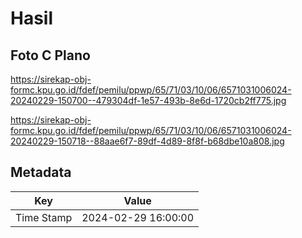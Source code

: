 # Hasil

## Foto C Plano

https://sirekap-obj-formc.kpu.go.id/fdef/pemilu/ppwp/65/71/03/10/06/6571031006024-20240229-150700--479304df-1e57-493b-8e6d-1720cb2ff775.jpg

https://sirekap-obj-formc.kpu.go.id/fdef/pemilu/ppwp/65/71/03/10/06/6571031006024-20240229-150718--88aae6f7-89df-4d89-8f8f-b68dbe10a808.jpg


## Metadata

| Key        | Value               |
| ---------- | ------------------- |
| Time Stamp | 2024-02-29 16:00:00 |



